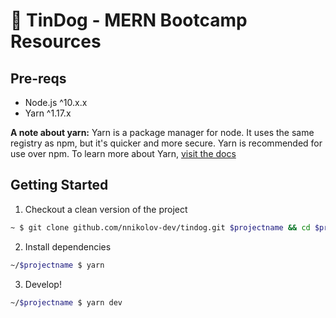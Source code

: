 # 🐾 TinDog - MERN Bootcamp Resources

## Pre-reqs
* Node.js ^10.x.x
* Yarn ^1.17.x

**A note about yarn:** Yarn is a package manager for node. It uses the same registry as npm, but it's quicker and more secure. Yarn is recommended for use over npm.
To learn more about Yarn, [visit the docs](https://yarnpkg.com/en/docs/install)

## Getting Started

1. Checkout a clean version of the project
```zsh
~ $ git clone github.com/nnikolov-dev/tindog.git $projectname && cd $projectname
```
2. Install dependencies
```zsh
~/$projectname $ yarn
```
3. Develop!
```zsh
~/$projectname $ yarn dev
```